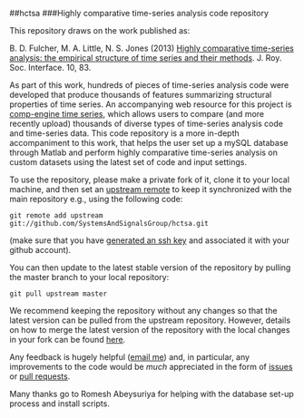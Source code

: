 ##hctsa
###Highly comparative time-series analysis code repository

This repository draws on the work published as:

B. D. Fulcher, M. A. Little, N. S. Jones (2013) [Highly comparative time-series analysis: the empirical structure of time series and their methods](http://rsif.royalsocietypublishing.org/content/10/83/20130048.full). J. Roy. Soc. Interface. 10, 83.

As part of this work, hundreds of pieces of time-series analysis code were developed that produce thousands of features summarizing structural properties of time series.
An accompanying web resource for this project is [comp-engine time series](www.comp-engine.org/timeseries), which allows users to compare (and more recently upload) thousands of diverse types of time-series analysis code and time-series data.
This code repository is a more in-depth accompaniment to this work, that helps the user set up a mySQL database through Matlab and perform highly comparative time-series analysis on custom datasets using the latest set of code and input settings.

To use the repository, please make a private fork of it, clone it to your local machine, and then set an [upstream remote](https://help.github.com/articles/fork-a-repo/#step-3-configure-git-to-sync-your-fork-with-the-original-spoon-knife-repository) to keep it synchronized with the main repository e.g., using the following code:
```
git remote add upstream git://github.com/SystemsAndSignalsGroup/hctsa.git
```
(make sure that you have [generated an ssh key](https://help.github.com/articles/generating-ssh-keys/) and associated it with your github account).

You can then update to the latest stable version of the repository by pulling the master branch to your local repository:
```
git pull upstream master
```

We recommend keeping the repository without any changes so that the latest version can be pulled from the upstream repository.
However, details on how to merge the latest version of the repository with the local changes in your fork can be found [here](https://help.github.com/articles/syncing-a-fork/).

Any feedback is hugely helpful ([email me](mailto:ben.d.fulcher@gmail.com)) and, in particular, any improvements to the code would be _much_ appreciated in the form of [issues](https://github.com/SystemsAndSignalsGroup/hctsa/issues) or [pull requests](https://help.github.com/articles/using-pull-requests/).

Many thanks go to Romesh Abeysuriya for helping with the database set-up process and install scripts.
